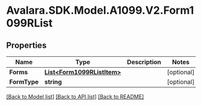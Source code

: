 # Avalara.SDK.Model.A1099.V2.Form1099RList

## Properties

Name | Type | Description | Notes
------------ | ------------- | ------------- | -------------
**Forms** | [**List&lt;Form1099RListItem&gt;**](Form1099RListItem.md) |  | [optional] 
**FormType** | **string** |  | [optional] 

[[Back to Model list]](../../../README.md#documentation-for-models) [[Back to API list]](../../../README.md#documentation-for-api-endpoints) [[Back to README]](../../../README.md)

